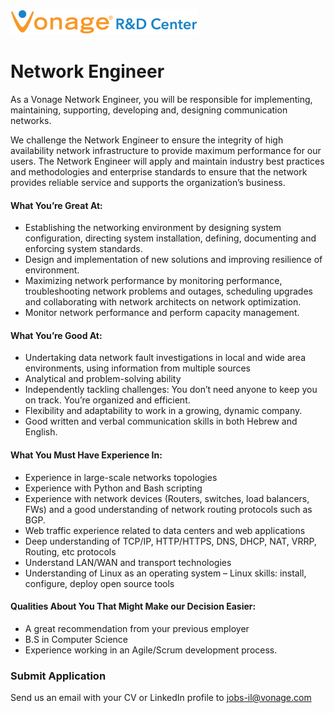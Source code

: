 ![Vonage Logo](../Images/logo-RnD-web.png)

# Network Engineer
As a Vonage Network Engineer, you will be responsible for implementing, maintaining, supporting, developing and, designing communication networks.

We challenge the Network Engineer to ensure the integrity of high availability network infrastructure to provide maximum performance for our users. The Network Engineer will apply and maintain industry best practices and methodologies and enterprise standards to ensure that the network provides reliable service and supports the organization’s business.

#### What You’re Great At:
* Establishing the networking environment by designing system configuration, directing system installation, defining, documenting and enforcing system standards.
* Design and implementation of new solutions and improving resilience of environment.
* Maximizing network performance by monitoring performance, troubleshooting network problems and outages, scheduling upgrades and collaborating with network architects on network optimization.
* Monitor network performance and perform capacity management.

#### What You’re Good At:
* Undertaking data network fault investigations in local and wide area environments, using information from multiple sources
* Analytical and problem-solving ability
* Independently tackling challenges: You don’t need anyone to keep you on track. You’re organized and efficient.
* Flexibility and adaptability to work in a growing, dynamic company.
* Good written and verbal communication skills in both Hebrew and English.

#### What You Must Have Experience In:
* Experience in large-scale networks topologies
* Experience with Python and Bash scripting
* Experience with network devices (Routers, switches, load balancers, FWs) and a good understanding of network routing protocols such as BGP.
* Web traffic experience related to data centers and web applications
* Deep understanding of TCP/IP, HTTP/HTTPS, DNS, DHCP, NAT, VRRP, Routing, etc protocols
* Understand LAN/WAN and transport technologies
* Understanding of Linux as an operating system  – Linux skills: install, configure, deploy open source tools

#### Qualities About You That Might Make our Decision Easier:
* A great recommendation from your previous employer
* B.S in Computer Science
* Experience working in an Agile/Scrum development process.

### Submit Application
Send us an email with your CV or LinkedIn profile to <a href="mailto:jobs-il@vonage.com">jobs-il@vonage.com</a>